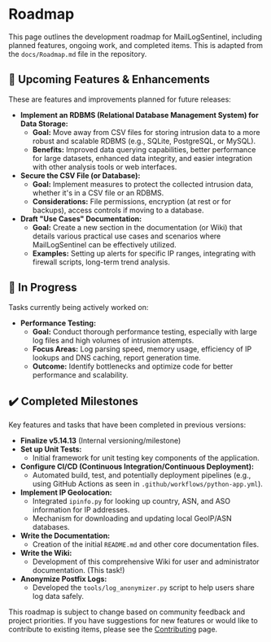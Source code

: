 # Roadmap

This page outlines the development roadmap for MailLogSentinel, including planned features, ongoing work, and completed items. This is adapted from the `docs/Roadmap.md` file in the repository.

## 🚀 Upcoming Features & Enhancements

These are features and improvements planned for future releases:

*   **Implement an RDBMS (Relational Database Management System) for Data Storage:**
    *   **Goal:** Move away from CSV files for storing intrusion data to a more robust and scalable RDBMS (e.g., SQLite, PostgreSQL, or MySQL).
    *   **Benefits:** Improved data querying capabilities, better performance for large datasets, enhanced data integrity, and easier integration with other analysis tools or web interfaces.
*   **Secure the CSV File (or Database):**
    *   **Goal:** Implement measures to protect the collected intrusion data, whether it's in a CSV file or an RDBMS.
    *   **Considerations:** File permissions, encryption (at rest or for backups), access controls if moving to a database.
*   **Draft "Use Cases" Documentation:**
    *   **Goal:** Create a new section in the documentation (or Wiki) that details various practical use cases and scenarios where MailLogSentinel can be effectively utilized.
    *   **Examples:** Setting up alerts for specific IP ranges, integrating with firewall scripts, long-term trend analysis.

## 🔄 In Progress

Tasks currently being actively worked on:

*   **Performance Testing:**
    *   **Goal:** Conduct thorough performance testing, especially with large log files and high volumes of intrusion attempts.
    *   **Focus Areas:** Log parsing speed, memory usage, efficiency of IP lookups and DNS caching, report generation time.
    *   **Outcome:** Identify bottlenecks and optimize code for better performance and scalability.

## ✔️ Completed Milestones

Key features and tasks that have been completed in previous versions:

*   **Finalize v5.14.13** (Internal versioning/milestone)
*   **Set up Unit Tests:**
    *   Initial framework for unit testing key components of the application.
*   **Configure CI/CD (Continuous Integration/Continuous Deployment):**
    *   Automated build, test, and potentially deployment pipelines (e.g., using GitHub Actions as seen in `.github/workflows/python-app.yml`).
*   **Implement IP Geolocation:**
    *   Integrated `ipinfo.py` for looking up country, ASN, and ASO information for IP addresses.
    *   Mechanism for downloading and updating local GeoIP/ASN databases.
*   **Write the Documentation:**
    *   Creation of the initial `README.md` and other core documentation files.
*   **Write the Wiki:**
    *   Development of this comprehensive Wiki for user and administrator documentation. (This task!)
*   **Anonymize Postfix Logs:**
    *   Developed the `tools/log_anonymizer.py` script to help users share log data safely.

This roadmap is subject to change based on community feedback and project priorities. If you have suggestions for new features or would like to contribute to existing items, please see the [Contributing](Contributing) page.
